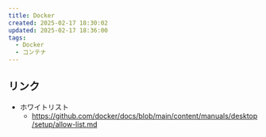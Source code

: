 ```yaml
---
title: Docker
created: 2025-02-17 18:30:02
updated: 2025-02-17 18:36:00
tags:
  - Docker
  - コンテナ
---
```

## リンク
- ホワイトリスト
	- https://github.com/docker/docs/blob/main/content/manuals/desktop/setup/allow-list.md